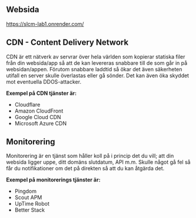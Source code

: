 ## Websida

https://slcm-lab1.onrender.com/

## CDN - Content Delivery Network

CDN är ett nätverk av servrar över hela världen som kopierar statiska filer från din websida/app så att de kan levereras snabbare till de som går in på websidan/appen.
Förutom snabbare laddtid så ökar det även säkerheten utifall en server skulle överlastas eller gå sönder. Det kan även öka skyddet mot eventuella DDOS-attacker.

**Exempel på CDN tjänster är:**

- Cloudflare
- Amazon CloudFront
- Google Cloud CDN
- Microsoft Azure CDN

## Monitorering

Monitorering är en tjänst som håller koll på i princip det du vill; att din websida ligger uppe, ditt domäns slutdatum, API m.m. Skulle något gå fel så får du notifikationer om det på direkten så att du kan åtgärda det.

**Exempel på monitorerings tjänster är:**

- Pingdom
- Scout APM
- UpTime Robot
- Better Stack
